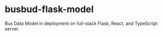# busbud-flask-model
Bus Data Model in deployment on full-stack Flask, React, and TypeScript server.
